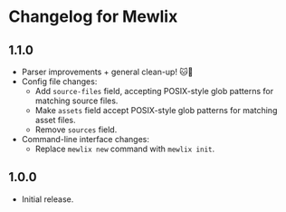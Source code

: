 # Changelog for Mewlix

## 1.1.0

- Parser improvements + general clean-up! 🐱💖
- Config file changes:
    - Add `source-files` field, accepting POSIX-style glob patterns for matching source files.
    - Make `assets` field accept POSIX-style glob patterns for matching asset files.
    - Remove `sources` field.
- Command-line interface changes:
    - Replace `mewlix new` command with `mewlix init`.

## 1.0.0

- Initial release.
